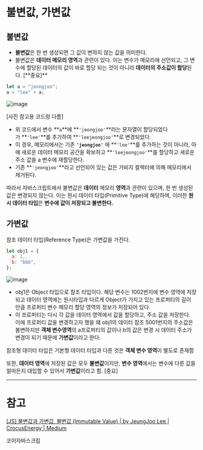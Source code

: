 # 불변값, 가변값

## 불변값

- **불변값**은 한 번 생성되면 그 값이 변하지 않는 값을 의미한다.
- 불변값은 **데이터 메모리 영역**과 관련이 있다. 이는 변수가 메모리에 선언되고, 그 변수에 할당된 데이터의 값이 바로 할당 되는 것이 아니라 **데이터의 주소값이 할당**된다. [**중요]\*\*

```jsx
let a = "jeongjoo";
a = "lee" + a;
```

![image](https://github.com/YuHyeonWook/TIL/assets/110236953/4272906a-6b2f-4f10-8fd1-c5b90e77d5d4)


[사진 참고용 코드랑 다름]

- 위 코드에서 변수 **`a`**에 **`'jeongjoo'`**라는 문자열이 할당되었다가 **`'lee'`**를 추가하여 **`'leejeongjoo'`**로 변경되었다.
- 이 경우, 메모리에서는 기존 **`'jeongjoo'`** 에 **`'lee'`**를 추가하는 것이 아니라, 아예 새로운 데이터 메모리 공간을 확보하고 **`'leejeongjoo'`**를 할당하고 새로운 주소 값을 a 변수에 재할당한다.
- 기존 **`'jeongjoo'`**라고 선언되어 있는 값은 가비지 컬렉터에 의해 메모리에서 제거된다.

따라서 자바스크립트에서 불변값은 **데이터** 메모리 **영역**과 관련이 있으며, 한 번 생성된 값은 변경되지 않는다. 이는 원시 데이터 타입(Primitive Type)에 해당하며, 이러한 **원시 데이터 타입**은 **변수에 값이 저장되고 불변한다.**

## 가변값

참조 데이터 타입(Reference Type)은 가변값을 가진다.

```jsx
let obj1 = {
  a: 1,
  b: "bbb",
};
```

![image](https://github.com/YuHyeonWook/TIL/assets/110236953/ba440fe8-c229-45d6-a13e-0865b6249032)


- obj1은 Object 타입으로 참조 타입이다. 해당 변수는 1002번지에 변수 영역에 저장되고 데이터 영역에는 원시타입과 다르게 Object가 가지고 있는 프로퍼티의 길이 만큼 프로퍼티 변수 메모리 할당 영역의 정보가 저장되어 있다.
- 이 프로퍼티는 다시 각 값을 데이터 영역에서 값을 할당하고, 주소 값을 저장한다. 이에 프로퍼티 값을 변경하고자 했을 떄 obj1의 데이터 참조 5001번지의 주소값은 불변하지만 **객체 변수영역**의 a프로퍼티의 값이나 b의 값은 변경 시 데이터 주소가 변경이 되기 때문에 **가변값**이라고 한다.

참조형 데이터 타입은 기본형 데이터 타입과 다른 것은 **객체 변수 영역**이 별도로 존재함

또한, **데이터 영역**에 저장된 값은 모두 **불변값**이지만, **변수 영역**에서는 변수에 다른 값을 얼마든지 대입할 수 있어서 **가변값**이라고 함. [중요]

---

# 참고

[[JS] 불변값과 가변값. 불변값 (Immutable Value) | by JeungJoo Lee | CrocusEnergy | Medium](https://medium.com/crocusenergy/js-%EB%B6%88%EB%B3%80%EA%B0%92%EA%B3%BC-%EA%B0%80%EB%B3%80%EA%B0%92-4cb8641a9e70)

코어자바스크립
